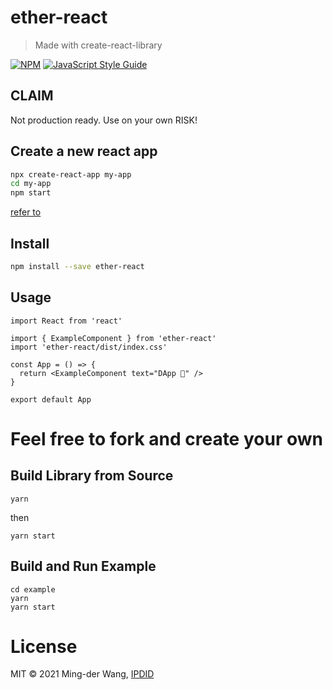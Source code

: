# ether-react

> Made with create-react-library

[![NPM](https://img.shields.io/npm/v/ether-react.svg)](https://www.npmjs.com/package/ether-react) [![JavaScript Style Guide](https://img.shields.io/badge/code_style-standard-brightgreen.svg)](https://standardjs.com)

## CLAIM
Not production ready. Use on your own RISK!

## Create a new react app

```bash
npx create-react-app my-app
cd my-app
npm start
```

[refer to](https://reactjs.org/docs/create-a-new-react-app.html)

## Install

```bash
npm install --save ether-react
```

## Usage

```tsx
import React from 'react'

import { ExampleComponent } from 'ether-react'
import 'ether-react/dist/index.css'

const App = () => {
  return <ExampleComponent text="DApp 🚀" />
}

export default App
```

# Feel free to fork and create your own

## Build Library from Source

```
yarn
```
then
```
yarn start
```

## Build and Run Example
```
cd example
yarn
yarn start
```

# License

MIT © 2021 Ming-der Wang, [IPDID](https://github.com/IPDID)
